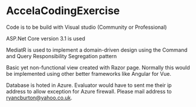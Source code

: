 # AccelaCodingExercise

Code is to be build with Visual studio (Community or Professional)

ASP.Net Core version 3.1 is used

MediatR is used to implement a domain-driven design using the Command and Query Responsibility Segregation pattern

Basic yet non-functional view created with Razor page. Normally this would be implemented using other better frameworks
like Angular for Vue.

Database is hoted in Azure. Evaluator would have to sent me their ip address to allow exception for Azure firewall.
Please mail address to ryancburton@yahoo.co.uk. 

